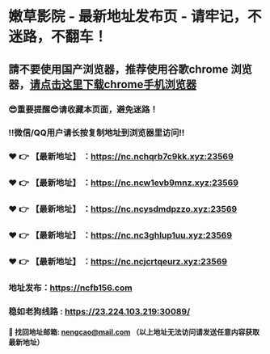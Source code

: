 # 嫩草影院 - 最新地址发布页 - 请牢记，不迷路，不翻车！

## 請不要使用国产浏览器，推荐使用谷歌chrome 浏览器，<a href = "https://www.google.cn/chrome/">请点击这里下载chrome手机浏览器</a>

### :sunglasses:重要提醒:sunglasses:请收藏本页面，避免迷路！
### ‼️微信/QQ用户请长按复制地址到浏览器里访问‼️

### :heart: :point_right: 【最新地址】 ：https://nc.nchqrb7c9kk.xyz:23569
### :heart: :point_right: 【最新地址】 ：https://nc.ncw1evb9mnz.xyz:23569
### :heart: :point_right: 【最新地址】 ：https://nc.ncysdmdpzzo.xyz:23569
### :heart: :point_right: 【最新地址】 ：https://nc.nc3ghlup1uu.xyz:23569
### :heart: :point_right: 【最新地址】 ：https://nc.ncjcrtqeurz.xyz:23569

### 地址发布：https://ncfb156.com
### 稳如老狗线路 : https://23.224.103.219:30089/

#### :e-mail: __找回地址邮箱: nengcao@mail.com （以上地址无法访问请发送任意内容获取最新地址）__
